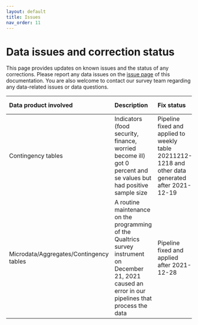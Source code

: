 ```yaml
---
layout: default
title: Issues
nav_order: 11
---
```


# Data issues and correction status

This page provides updates on known issues and the status of any corrections. Please report any data issues on the [issue page](https://github.com/gisumd/COVID-19-API-Documentation/issues) of this documentation. You are also welcome to contact our survey team regarding any data-related issues or data questions.

| Data product involved             | Description          |Fix status           |Backfill status |
|:-------------------|:---------------------|:---------------------|:---------------------|
| Contingency tables            | Indicators (food security, finance, worried become ill) got 0 percent and se values but had positive sample size        | Pipeline fixed and applied to weekly table 20211212-1218 and other data generated after 2021-12-19 | Backfilling is in progress           |
| Microdata/Aggregates/Contingency tables    |  A routine maintenance on the programming of the Qualtrics survey instrument on December 21, 2021 caused an error in our pipelines that process the data     | Pipeline fixed and applied after 2021-12-28 | Backfilling for 12-21 to 12-27 is in progress           |
